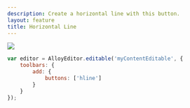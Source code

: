 ```yaml
---
description: Create a horizontal line with this button.
layout: feature
title: Horizontal Line
---
```

<div class="thumbnail">
  <img class="img img-polaroid" src="/images/features/button-hline.gif"/>
</div>

```javascript
var editor = AlloyEditor.editable('myContentEditable', {
	toolbars: {
		add: {
			buttons: ['hline']
		}
	}
});
```